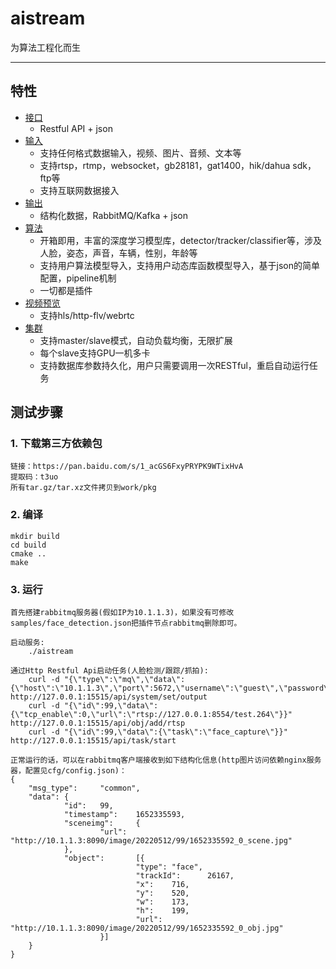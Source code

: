 # aistream
为算法工程化而生
****

## 特性
* [接口](#文本)
    * Restful API + json
* [输入](#文本)
    * 支持任何格式数据输入，视频、图片、音频、文本等
    * 支持rtsp，rtmp，websocket，gb28181，gat1400，hik/dahua sdk，ftp等
    * 支持互联网数据接入
* [输出](#文本)
    * 结构化数据，RabbitMQ/Kafka + json
* [算法](#文本)
    * 开箱即用，丰富的深度学习模型库，detector/tracker/classifier等，涉及人脸，姿态，声音，车辆，性别，年龄等
    * 支持用户算法模型导入，支持用户动态库函数模型导入，基于json的简单配置，pipeline机制
    * 一切都是插件
* [视频预览](#文本)
    * 支持hls/http-flv/webrtc
* [集群](#文本)
    * 支持master/slave模式，自动负载均衡，无限扩展
    * 每个slave支持GPU一机多卡
    * 支持数据库参数持久化，用户只需要调用一次RESTful，重启自动运行任务

## 测试步骤
### 1. 下载第三方依赖包
    链接：https://pan.baidu.com/s/1_acGS6FxyPRYPK9WTixHvA
    提取码：t3uo
    所有tar.gz/tar.xz文件拷贝到work/pkg
### 2. 编译
    mkdir build
    cd build
    cmake ..
    make
### 3. 运行
    首先搭建rabbitmq服务器(假如IP为10.1.1.3)，如果没有可修改samples/face_detection.json把插件节点rabbitmq删除即可。

    启动服务: 
        ./aistream

    通过Http Restful Api启动任务(人脸检测/跟踪/抓拍):
        curl -d "{\"type\":\"mq\",\"data\":{\"host\":\"10.1.1.3\",\"port\":5672,\"username\":\"guest\",\"password\":\"guest\",\"exchange\":\"amq.direct\",\"routingkey\":\"\"}}" http://127.0.0.1:15515/api/system/set/output
        curl -d "{\"id\":99,\"data\":{\"tcp_enable\":0,\"url\":\"rtsp://127.0.0.1:8554/test.264\"}}" http://127.0.0.1:15515/api/obj/add/rtsp
        curl -d "{\"id\":99,\"data\":{\"task\":\"face_capture\"}}" http://127.0.0.1:15515/api/task/start

    正常运行的话，可以在rabbitmq客户端接收到如下结构化信息(http图片访问依赖nginx服务器，配置见cfg/config.json)：
    {
        "msg_type":     "common",
        "data": {
                "id":   99,
                "timestamp":    1652335593,
                "sceneimg":     {
                        "url":  "http://10.1.1.3:8090/image/20220512/99/1652335592_0_scene.jpg"
                },
                "object":       [{
                                "type": "face",
                                "trackId":      26167,
                                "x":    716,
                                "y":    520,
                                "w":    173,
                                "h":    199,
                                "url":  "http://10.1.1.3:8090/image/20220512/99/1652335592_0_obj.jpg"
                        }]
        }
    }


